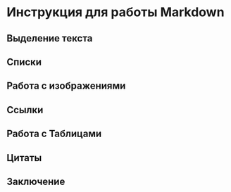 # Инструкция для работы Markdown

## Выделение текста

## Списки

## Работа с изображениями

## Ссылки

## Работа с Таблицами

## Цитаты

## Заключение